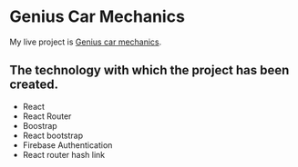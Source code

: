 # Genius Car Mechanics

My live project is [Genius car mechanics](https://genius-car-mechanics-61.web.app/).

## The technology with which the project has been created.

* React
* React Router
* Boostrap
* React bootstrap
* Firebase Authentication
* React router hash link

